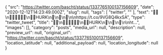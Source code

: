 {
  "src": "https://twitter.com/bascht/status/1337765100137156609",
  "date": "2020-12-12T14:23:49.000Z",
  "slug": null,
  "tags": [
    "twitter",
    ""
  ],
  "text": "🥁🥁\n🥁🥁🥁🥁🥁🥁\n👨‍🎤HURK\n🎸\n🎸\n🎸\n\nhttps://t.co/9VG8Q4kxSA",
  "type": "twitter_tweet",
  "title": "🥁🥁\n🥁🥁🥁🥁🥁🥁\n👨‍🎤HURK\n🎸\n🎸\n🎸\n\nht…",
  "images": [],
  "category": "posts",
  "media_url": null,
  "description": null,
  "preview_url": null,
  "original_url": "https://twitter.com/bascht/status/1337765100137156609",
  "location_latitude": null,
  "additional_payload": null,
  "location_longitude": null
}